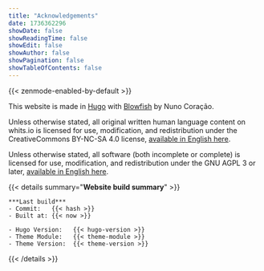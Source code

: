 ```yaml
---
title: "Acknowledgements"
date: 1736362296
showDate: false
showReadingTime: false
showEdit: false
showAuthor: false
showPagination: false
showTableOfContents: false
---
```


{{< zenmode-enabled-by-default >}}

This website is made in [Hugo](https://gohugo.io/) with [Blowfish](https://blowfish.page/) by Nuno Coração.

Unless otherwise stated, all original written human language content on whits.io is licensed for use, modification, and redistribution under the CreativeCommons BY-NC-SA 4.0 license, [available in English here](https://creativecommons.org/licenses/by-nc-sa/4.0/).

Unless otherwise stated, all software (both incomplete or complete) is licensed for use, modification, and redistribution under the GNU AGPL 3 or later, [available in English here](https://www.gnu.org/licenses/agpl-3.0.en.html#license-text).

{{< details summary="**Website build summary**" >}}
```
***Last build***
- Commit:   {{< hash >}}
- Built at: {{< now >}}

- Hugo Version:   {{< hugo-version >}}
- Theme Module:   {{< theme-module >}}
- Theme Version:  {{< theme-version >}}
```
{{< /details >}}